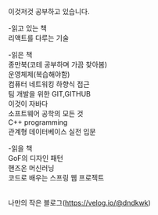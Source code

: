 이것저것 공부하고 있습니다.

-읽고 있는 책
<br/>리액트를 다루는 기술

-읽은 책
<br/>종만북(코테 공부하며 가끔 찾아봄)
<br/>운영체제(복습해야함)
<br/>컴퓨터 네트워킹 하향식 접근
<br/>팀 개발을 위한 GIT,GITHUB
<br/>이것이 자바다
<br/>소프트웨어 공학의 모든 것
<br/>C++ programming
<br/>관계형 데이터베이스 실전 입문

-읽을 책
<br/>GoF의 디자인 패턴
<br/>핸즈온 머신러닝
<br/>코드로 배우는 스프링 웹 프로젝트


<br/>나만의 작은 블로그(https://velog.io/@dndkwk)
